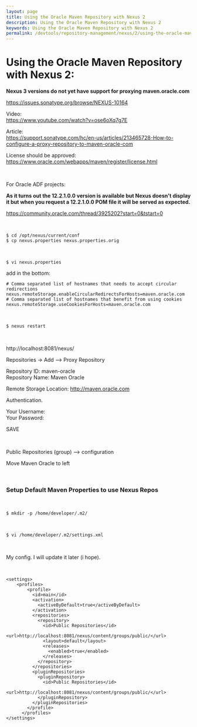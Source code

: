 ```yaml
---
layout: page
title: Using the Oracle Maven Repository with Nexus 2
description: Using the Oracle Maven Repository with Nexus 2
keywords: Using the Oracle Maven Repository with Nexus 2
permalink: /devtools/repository-management/nexus/2/using-the-oracle-maven-repository-with-nexus/
---
```


# Using the Oracle Maven Repository with Nexus 2:

**Nexus 3 versions do not yet have support for proxying maven.oracle.com**

https://issues.sonatype.org/browse/NEXUS-10164

Video:  
https://www.youtube.com/watch?v=ose6oXq7g7E

Article:  
https://support.sonatype.com/hc/en-us/articles/213465728-How-to-configure-a-proxy-repository-to-maven-oracle-com

License should be approved:  
https://www.oracle.com/webapps/maven/register/license.html

<br/>

For Oracle ADF projects:

**As it turns out the 12.2.1.0.0 version is available but Nexus doesn't display it but when you request a 12.2.1.0.0 POM file it will be served as expected.**

https://community.oracle.com/thread/3925202?start=0&tstart=0

<br/>

    $ cd /opt/nexus/current/conf
    $ cp nexus.properties nexus.properties.orig

<br/>

    $ vi nexus.properties

add in the bottom:

    # Comma separated list of hostnames that needs to accept circular redirections
    nexus.remoteStorage.enableCircularRedirectsForHosts=maven.oracle.com
    # Comma separated list of hostnames that benefit from using cookies
    nexus.remoteStorage.useCookiesForHosts=maven.oracle.com

<br/>

    $ nexus restart

<br/>

http://localhost:8081/nexus/

Repositories -> Add --> Proxy Repository

Repository ID: maven-oracle  
Repository Name: Maven Oracle

Remote Storage Location: http://maven.oracle.com

Authentication.

Your Username:  
Your Password:

SAVE

<br/>

Public Repositories (group) --> configuration

Move Maven Oracle to left

<br/>

### Setup Default Maven Properties to use Nexus Repos

<br/>

    $ mkdir -p /home/developer/.m2/

<br/>

    $ vi /home/developer/.m2/settings.xml

<br/>

My config. I will update it later (i hope).

<br/>

```
<settings>
    <profiles>
        <profile>
          <id>main</id>
          <activation>
            <activeByDefault>true</activeByDefault>
          </activation>
          <repositories>
            <repository>
              <id>Public Repositories</id>
              <url>http://localhost:8081/nexus/content/groups/public/</url>
              <layout>default</layout>
              <releases>
                <enabled>true</enabled>
              </releases>
            </repository>
          </repositories>
          <pluginRepositories>
            <pluginRepository>
              <id>Public Repositories</id>
              <url>http://localhost:8081/nexus/content/groups/public/</url>
            </pluginRepository>
          </pluginRepositories>
        </profile>
      </profiles>
</settings>
```
